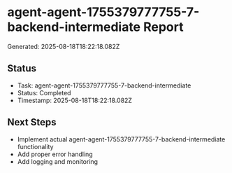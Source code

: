 # agent-agent-1755379777755-7-backend-intermediate Report

Generated: 2025-08-18T18:22:18.082Z

## Status
- Task: agent-agent-1755379777755-7-backend-intermediate
- Status: Completed
- Timestamp: 2025-08-18T18:22:18.082Z

## Next Steps
- Implement actual agent-agent-1755379777755-7-backend-intermediate functionality
- Add proper error handling
- Add logging and monitoring
